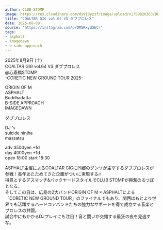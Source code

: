 ```yaml
---
author: CLUB STOMP
image: https://res.cloudinary.com/ds9j0yzsf/image/upload/v1759820363/DMSRxydSECr.jpg
title: "COALTAR GIG vol.64 VS ダブプロレス"
date: 2025-08-09
source: 'https://instagram.com/p/DMSRxydSECr'
tags:
- asphalt
- imagedawn
- b-side approach
---
```

2025年8月9日 (土)<br>
COALTAR GIG vol.64 VS ダブプロレス<br>
@心斎橋STOMP<br>
-CORETIC NEW  GROUND TOUR 2025-

ORIGIN OF M<br>
ASPHALT<br>
Buddhadatta<br>
B-SIDE APPROACH<br>
IMAGEDAWN

ダブプロレス

DJ 's<br>
suicide ninjha<br>
massatsu

adv 3500yen +1d<br>
day 4000yen +1d<br>
open 18:00  start 18:30

ASPHALT主催によるCOALTAR  GIGに同郷のグンソが主宰するダブプロレスが参戦！長年あたためてきた企画がついに実現する🔥<br>
得意とするデスマッチ&バックヤードスタイルでCLUB STOMPが興奮のるつぼとなる。<br>
そしてこの日は、広島の2大バンドORIGIN OF M × ASPHALTによる<br>
「CORETIC NEW GROUND TOUR」のファイナルでもあり、関西はもとより世界でも活躍するハードコアバンドたちの強力なサポートを得て成立する音楽とプロレスの共闘。<br>
試合中にもかかるDJプレイにも注目！音と闘いが交錯する最狂の夜を見逃すな。